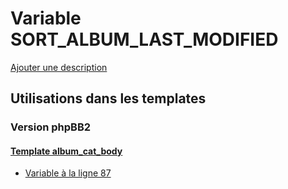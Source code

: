 # Variable SORT_ALBUM_LAST_MODIFIED
[Ajouter une description](https://fa-tvars.appspot.com/var/SORT_ALBUM_LAST_MODIFIED)

## Utilisations dans les templates

### Version phpBB2

#### [Template album_cat_body](subsilver/album_cat_body.md)
* [Variable &agrave; la ligne 87](../subsilver/album_cat_body.tpl#L87)